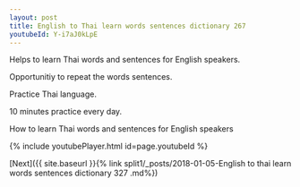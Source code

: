 ```yaml
---
layout: post
title: English to Thai learn words sentences dictionary 267 
youtubeId: Y-i7aJ0kLpE
---
```

 
 
Helps to learn Thai words and sentences for English speakers.

Opportunitiy to repeat the words sentences. 

Practice Thai language. 
 
10 minutes practice every day. 
 
How to learn Thai words and sentences for English speakers 
 
{% include youtubePlayer.html id=page.youtubeId %}
 
 
[Next]({{ site.baseurl }}{% link  split1/_posts/2018-01-05-English to thai learn words sentences dictionary 327 .md%})
 
